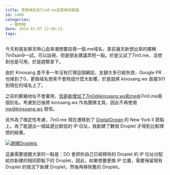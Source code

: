 ```yaml
---
title: 更換域名到7in0.me並更換伺服器
id: 1480
categories:
  - 雜物箱
date: 2014-01-07 22:09:21
tags:
---
```


今天和朋友聊天時心血來潮想要註冊一個.me域名，拿前幾天新想出來的暱稱7in0san9一試，可以註冊，但是朋友建議弄短一點，於是又試了7in0.me，沒想到也是可用，於是趕緊拿下。

由於 Kinosang 差不多一年沒有打理這個網誌，友鏈大多已經失效，Google PR 也降到了0，更換域名想來不會照成什麼大影響，於是就將 kinosang.ws 直接301到現在的域名上了。

之前的郵箱地址不會棄用，但是新增加了7in0@kinosang.ws和me@7in0.me兩個別名。考慮到日後將 kinosang.ws 作為團隊主頁，因此不再使用 me@kinsoang.ws 發信。

<!--more-->

另外為了穩定性考慮，7in0.me 現在遷移到了 [DigitalOcean](https://www.digitalocean.com/?refcode=3a07c678a1d7 "DigitalOcean") 的 New York II 節點上。為了能選出一個延遲比較低的 IP 位址，我創建了數個 Droplet 才得到比較理想的結果。

[![選擇Droplets](/wp-content/uploads/2014/01/螢幕快照-2014-01-07-19.33.23-300x206.png)](/wp-content/uploads/2014/01/螢幕快照-2014-01-07-19.33.23.png)

這裏需要提醒大家的一點是：DO 會把你自己已經移除的 Droplet 的 IP 位址分配給你新建的相同節點下的 Droplet，因此，如果想要更換 IP 位置，需要保留現有 Droplet 的情況下新建 Droplet，然後再移除舊的 Droplet。